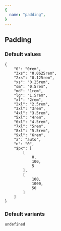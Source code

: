 ```yaml
---
{
  name: "padding",
}
---
```


## Padding

### Default values
<!-- defaults.values.start -->
```
{
    "0": "0rem",
    "3xs": "0.0625rem",
    "2xs": "0.125rem",
    "xs": "0.25rem",
    "sm": "0.5rem",
    "md": "1rem",
    "lg": "1.5rem",
    "xl": "2rem",
    "2xl": "2.5rem",
    "3xl": "3rem",
    "4xl": "3.5rem",
    "5xl": "4rem",
    "6xl": "4.5rem",
    "7xl": "5rem",
    "8xl": "5.5rem",
    "9xl": "6rem",
    "a": "auto",
    "n": "0",
    "$px": [
        [
            0,
            100,
            5
        ],
        [
            100,
            1000,
            50
        ]
    ]
}
```
<!-- defaults.values.end -->

### Default variants
<!-- defaults.variants.start -->
```
undefined
```
<!-- defaults.variants.end -->